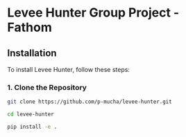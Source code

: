 # Levee Hunter Group Project - Fathom


## Installation

To install Levee Hunter, follow these steps:

### 1. Clone the Repository
```bash
git clone https://github.com/p-mucha/levee-hunter.git

cd levee-hunter

pip install -e .
